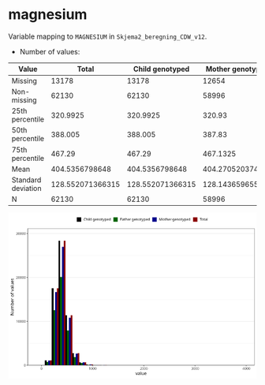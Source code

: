 # magnesium
Variable mapping to `MAGNESIUM` in `Skjema2_beregning_CDW_v12`.
- Number of values:

| Value | Total | Child genotyped | Mother genotyped | Father genotyped |
| ----- | ----- | --------------- | ---------------- | ---------------- |
| Missing | 13178 | 13178 | 12654 | 6217 |
| Non-missing | 62130 | 62130 | 58996 | 43867 |
| 25th percentile | 320.9925 | 320.9925 | 320.93 | 320.035 |
| 50th percentile | 388.005 | 388.005 | 387.83 | 386.24 |
| 75th percentile | 467.29 | 467.29 | 467.1325 | 464.86 |
| Mean | 404.5356798648 | 404.5356798648 | 404.270520374263 | 402.417828207992 |
| Standard deviation | 128.552071366315 | 128.552071366315 | 128.143659655487 | 126.171433981624 |
| N | 62130 | 62130 | 58996 | 43867 |



![](magnesium_n.png)



